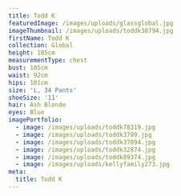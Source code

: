 ```yaml
---
title: Todd K
featuredImage: /images/uploads/glassglobal.jpg
imageThumbnail: /images/uploads/toddk38794.jpg
firstName: Todd K
collection: Global
height: 185cm
measurementType: chest
bust: 105cm
waist: 92cm
hips: 101cm
size: 'L, 34 Pants'
shoeSize: '11'
hair: Ash Blonde
eyes: Blue
imagePortfolio:
  - image: /images/uploads/toddk78319.jpg
  - image: /images/uploads/toddk3789.jpg
  - image: /images/uploads/toddk37894.jpg
  - image: /images/uploads/toddk32874.jpg
  - image: /images/uploads/toddk89374.jpg
  - image: /images/uploads/kellyfamily273.jpg
meta:
  title: Todd K
---
```


